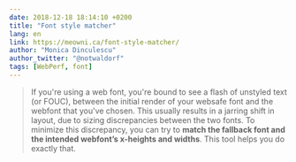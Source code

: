 ```yaml
---
date: 2018-12-18 18:14:10 +0200
title: "Font style matcher"
lang: en
link: https://meowni.ca/font-style-matcher/
author: "Monica Dinculescu"
author_twitter: "@notwaldorf"
tags: [WebPerf, font]
---
```


> If you're using a web font, you're bound to see a flash of unstyled text (or FOUC), between the initial render of your websafe font and the webfont that you've chosen. This usually results in a jarring shift in layout, due to sizing discrepancies between the two fonts. To minimize this discrepancy, you can try to **match the fallback font and the intended webfont’s x-heights and widths**. This tool helps you do exactly that.
